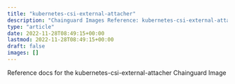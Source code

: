 ```yaml
---
title: "kubernetes-csi-external-attacher"
description: "Chainguard Images Reference: kubernetes-csi-external-attacher"
type: "article"
date: 2022-11-28T08:49:15+00:00
lastmod: 2022-11-28T08:49:15+00:00
draft: false
images: []
---
```


Reference docs for the kubernetes-csi-external-attacher Chainguard Image
